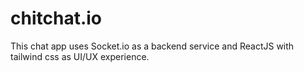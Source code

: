 # chitchat.io

This chat app uses Socket.io as a backend service and ReactJS with tailwind css as UI/UX experience.
